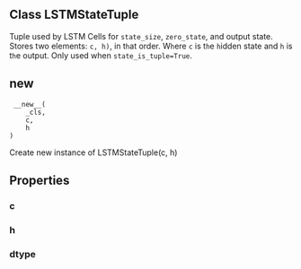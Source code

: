 ## Class LSTMStateTuple
Tuple used by LSTM Cells for `state_size`, `zero_state`, and output state.
Stores two elements: `c, h)`, in t`h`at order. W`h`ere `c` is t`h`e `h`idden state and `h` is t`h`e output.
Only used when `state_is_tuple=True`.
## __new__

```
 __new__(
    _cls,
    c,
    h
)
```
Create new instance of LSTMStateTuple(c, h)
## Properties
### c
### h
### dtype
